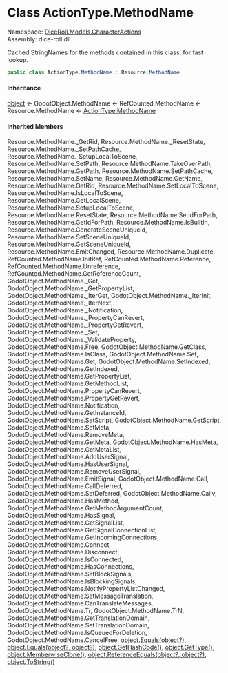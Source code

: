# <a id="DiceRoll_Models_CharacterActions_ActionType_MethodName"></a> Class ActionType.MethodName

Namespace: [DiceRoll.Models.CharacterActions](DiceRoll.Models.CharacterActions.md)  
Assembly: dice\-roll.dll  

Cached StringNames for the methods contained in this class, for fast lookup.

```csharp
public class ActionType.MethodName : Resource.MethodName
```

#### Inheritance

[object](https://learn.microsoft.com/dotnet/api/system.object) ← 
GodotObject.MethodName ← 
RefCounted.MethodName ← 
Resource.MethodName ← 
[ActionType.MethodName](DiceRoll.Models.CharacterActions.ActionType.MethodName.md)

#### Inherited Members

Resource.MethodName.\_GetRid, 
Resource.MethodName.\_ResetState, 
Resource.MethodName.\_SetPathCache, 
Resource.MethodName.\_SetupLocalToScene, 
Resource.MethodName.SetPath, 
Resource.MethodName.TakeOverPath, 
Resource.MethodName.GetPath, 
Resource.MethodName.SetPathCache, 
Resource.MethodName.SetName, 
Resource.MethodName.GetName, 
Resource.MethodName.GetRid, 
Resource.MethodName.SetLocalToScene, 
Resource.MethodName.IsLocalToScene, 
Resource.MethodName.GetLocalScene, 
Resource.MethodName.SetupLocalToScene, 
Resource.MethodName.ResetState, 
Resource.MethodName.SetIdForPath, 
Resource.MethodName.GetIdForPath, 
Resource.MethodName.IsBuiltIn, 
Resource.MethodName.GenerateSceneUniqueId, 
Resource.MethodName.SetSceneUniqueId, 
Resource.MethodName.GetSceneUniqueId, 
Resource.MethodName.EmitChanged, 
Resource.MethodName.Duplicate, 
RefCounted.MethodName.InitRef, 
RefCounted.MethodName.Reference, 
RefCounted.MethodName.Unreference, 
RefCounted.MethodName.GetReferenceCount, 
GodotObject.MethodName.\_Get, 
GodotObject.MethodName.\_GetPropertyList, 
GodotObject.MethodName.\_IterGet, 
GodotObject.MethodName.\_IterInit, 
GodotObject.MethodName.\_IterNext, 
GodotObject.MethodName.\_Notification, 
GodotObject.MethodName.\_PropertyCanRevert, 
GodotObject.MethodName.\_PropertyGetRevert, 
GodotObject.MethodName.\_Set, 
GodotObject.MethodName.\_ValidateProperty, 
GodotObject.MethodName.Free, 
GodotObject.MethodName.GetClass, 
GodotObject.MethodName.IsClass, 
GodotObject.MethodName.Set, 
GodotObject.MethodName.Get, 
GodotObject.MethodName.SetIndexed, 
GodotObject.MethodName.GetIndexed, 
GodotObject.MethodName.GetPropertyList, 
GodotObject.MethodName.GetMethodList, 
GodotObject.MethodName.PropertyCanRevert, 
GodotObject.MethodName.PropertyGetRevert, 
GodotObject.MethodName.Notification, 
GodotObject.MethodName.GetInstanceId, 
GodotObject.MethodName.SetScript, 
GodotObject.MethodName.GetScript, 
GodotObject.MethodName.SetMeta, 
GodotObject.MethodName.RemoveMeta, 
GodotObject.MethodName.GetMeta, 
GodotObject.MethodName.HasMeta, 
GodotObject.MethodName.GetMetaList, 
GodotObject.MethodName.AddUserSignal, 
GodotObject.MethodName.HasUserSignal, 
GodotObject.MethodName.RemoveUserSignal, 
GodotObject.MethodName.EmitSignal, 
GodotObject.MethodName.Call, 
GodotObject.MethodName.CallDeferred, 
GodotObject.MethodName.SetDeferred, 
GodotObject.MethodName.Callv, 
GodotObject.MethodName.HasMethod, 
GodotObject.MethodName.GetMethodArgumentCount, 
GodotObject.MethodName.HasSignal, 
GodotObject.MethodName.GetSignalList, 
GodotObject.MethodName.GetSignalConnectionList, 
GodotObject.MethodName.GetIncomingConnections, 
GodotObject.MethodName.Connect, 
GodotObject.MethodName.Disconnect, 
GodotObject.MethodName.IsConnected, 
GodotObject.MethodName.HasConnections, 
GodotObject.MethodName.SetBlockSignals, 
GodotObject.MethodName.IsBlockingSignals, 
GodotObject.MethodName.NotifyPropertyListChanged, 
GodotObject.MethodName.SetMessageTranslation, 
GodotObject.MethodName.CanTranslateMessages, 
GodotObject.MethodName.Tr, 
GodotObject.MethodName.TrN, 
GodotObject.MethodName.GetTranslationDomain, 
GodotObject.MethodName.SetTranslationDomain, 
GodotObject.MethodName.IsQueuedForDeletion, 
GodotObject.MethodName.CancelFree, 
[object.Equals\(object?\)](https://learn.microsoft.com/dotnet/api/system.object.equals\#system\-object\-equals\(system\-object\)), 
[object.Equals\(object?, object?\)](https://learn.microsoft.com/dotnet/api/system.object.equals\#system\-object\-equals\(system\-object\-system\-object\)), 
[object.GetHashCode\(\)](https://learn.microsoft.com/dotnet/api/system.object.gethashcode), 
[object.GetType\(\)](https://learn.microsoft.com/dotnet/api/system.object.gettype), 
[object.MemberwiseClone\(\)](https://learn.microsoft.com/dotnet/api/system.object.memberwiseclone), 
[object.ReferenceEquals\(object?, object?\)](https://learn.microsoft.com/dotnet/api/system.object.referenceequals), 
[object.ToString\(\)](https://learn.microsoft.com/dotnet/api/system.object.tostring)


